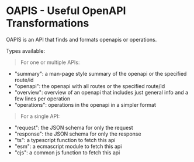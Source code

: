 # OAPIS - Useful OpenAPI Transformations

OAPIS is an API that finds and formats openapis or operations.

Types available:

> For one or multiple APIs:

- "summary": a man-page style summary of the openapi or the specified route/id
- "openapi": the openapi with all routes or the specified route/id
- "overview": overview of an openapi that includes just general info and a few lines per operation
- "operations": operations in the openapi in a simpler format

> For a single API:

- "request": the JSON schema for only the request
- "response": the JSON schema for only the response
- "ts": a typescript function to fetch this api
- "esm": a ecmascript module to fetch this api
- "cjs": a common js function to fetch this api
